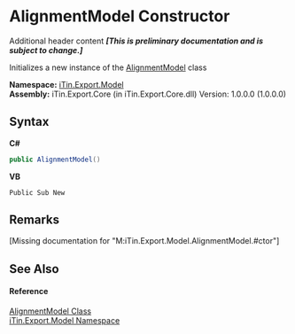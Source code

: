 # AlignmentModel Constructor 
Additional header content _**\[This is preliminary documentation and is subject to change.\]**_

Initializes a new instance of the <a href="659e1f6d-ea58-262c-d1d6-6dfaebf2ce8b">AlignmentModel</a> class

**Namespace:**&nbsp;<a href="ef57ffcc-e95e-b212-5a46-9aa6f5a3511f">iTin.Export.Model</a><br />**Assembly:**&nbsp;iTin.Export.Core (in iTin.Export.Core.dll) Version: 1.0.0.0 (1.0.0.0)

## Syntax

**C#**<br />
``` C#
public AlignmentModel()
```

**VB**<br />
``` VB
Public Sub New
```


## Remarks
\[Missing <remarks> documentation for "M:iTin.Export.Model.AlignmentModel.#ctor"\]

## See Also


#### Reference
<a href="659e1f6d-ea58-262c-d1d6-6dfaebf2ce8b">AlignmentModel Class</a><br /><a href="ef57ffcc-e95e-b212-5a46-9aa6f5a3511f">iTin.Export.Model Namespace</a><br />